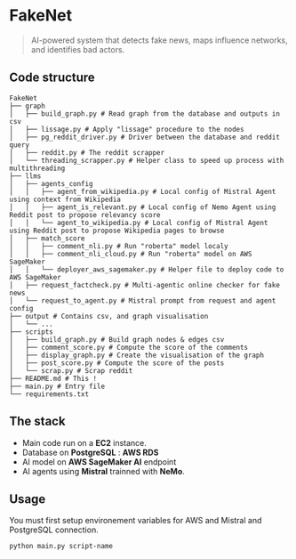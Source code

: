 # FakeNet 

> AI-powered system that detects fake news, maps influence networks, and identifies bad actors.

## Code structure

```
FakeNet
├── graph
│   ├── build_graph.py # Read graph from the database and outputs in csv
│   ├── lissage.py # Apply "lissage" procedure to the nodes
│   ├── pg_reddit_driver.py # Driver between the database and reddit query
│   ├── reddit.py # The reddit scrapper
│   └── threading_scrapper.py # Helper class to speed up process with multithreading
├── llms
│   ├── agents_config
│   │   ├── agent_from_wikipedia.py # Local config of Mistral Agent using context from Wikipedia
│   │   ├── agent_is_relevant.py # Local config of Nemo Agent using Reddit post to propose relevancy score
│   │   └── agent_to_wikipedia.py # Local config of Mistral Agent using Reddit post to propose Wikipedia pages to browse
│   ├── match_score
│   │   ├── comment_nli.py # Run "roberta" model localy
│   │   ├── comment_nli_cloud.py # Run "roberta" model on AWS SageMaker
│   │   └── deployer_aws_sagemaker.py # Helper file to deploy code to AWS SageMaker
│   ├── request_factcheck.py # Multi-agentic online checker for fake news
│   └── request_to_agent.py # Mistral prompt from request and agent config
├── output # Contains csv, and graph visualisation
│   └── ...
├── scripts
│   ├── build_graph.py # Build graph nodes & edges csv
│   ├── comment_score.py # Compute the score of the comments
│   ├── display_graph.py # Create the visualisation of the graph
│   ├── post_score.py # Compute the score of the posts
│   └── scrap.py # Scrap reddit
├── README.md # This !
├── main.py # Entry file
└── requirements.txt
```

## The stack

- Main code run on a **EC2** instance.
- Database on **PostgreSQL** : **AWS RDS**
- AI model on **AWS SageMaker AI** endpoint
- AI agents using **Mistral** trainned with **NeMo**.

## Usage

You must first setup environement variables for AWS and Mistral and PostgreSQL connection.

```sh
python main.py script-name
```
